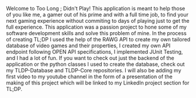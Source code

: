 Welcome to Too Long ; Didn't Play! This application is meant to help those of you like me, a gamer out of his prime and with a full time job, 
to find your next gaming experience without commiting to days of playing just to get the full experience. This application was a passion project
to hone some of my software development skills and solve this problem of mine. In the process of creating TL;DP I used the help of the RAWG API to create my 
own tailored database of video games and their properties, I created my own API endpoint following OPEN API specifications, I implemented JUnit Testing,
and I had a lot of fun. If you want to check out just the backend of the application or the python classes I used to create the database, check out
my TLDP-Database and TLDP-Core repositories. I will also be adding my first video to my youtube channel in the form of a presentation of the making of this
project which will be linked to my LinkedIn project section for TL;DP.
